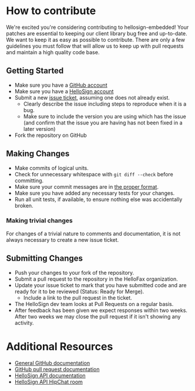 # How to contribute

We're excited you're considering contributing to hellosign-embedded! Your patches are essential to keeping our client library bug free and up-to-date. We want to keep it as easy as possible to contribute. There are only a few guidelines you must follow that will allow us to keep up with pull requests and maintain a high quality code base.

## Getting Started

* Make sure you have a [GitHub account](https://github.com/signup/free)
* Make sure you have a [HelloSign account](http://www.hellosign.com)
* Submit a new [issue ticket](https://github.com/HelloFax/hellosign-embedded/issues), assuming one does not already exist.
  * Clearly describe the issue including steps to reproduce when it is a bug.
  * Make sure to include the version you are using which has the issue (and confirm that the issue you are having has not been fixed in a later version)
* Fork the repository on GitHub

## Making Changes

* Make commits of logical units.
* Check for unnecessary whitespace with `git diff --check` before committing.
* Make sure your commit messages are in [the proper format](http://tbaggery.com/2008/04/19/a-note-about-git-commit-messages.html).
* Make sure you have added any necessary tests for your changes.
* Run all unit tests, if available, to ensure nothing else was accidentally broken.

### Making trivial changes

For changes of a trivial nature to comments and documentation, it is not
always necessary to create a new issue ticket.

## Submitting Changes

* Push your changes to your fork of the repository.
* Submit a pull request to the repository in the HelloFax organization.
* Update your issue ticket to mark that you have submitted code and are ready for it to be reviewed (Status: Ready for Merge).
  * Include a link to the pull request in the ticket.
* The HelloSign dev team looks at Pull Requests on a regular basis.
* After feedback has been given we expect responses within two weeks. After two
  weeks we may close the pull request if it isn't showing any activity.

# Additional Resources

* [General GitHub documentation](http://help.github.com/)
* [GitHub pull request documentation](http://help.github.com/send-pull-requests/)
* [HelloSign API documentation](https://www.hellosign.com/api/documentation)
* [HelloSign API HipChat room](https://www.hipchat.com/gq4BMFKt1)
